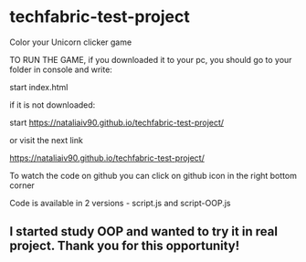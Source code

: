 # techfabric-test-project
 Color your Unicorn clicker game
 
TO RUN THE GAME, if you downloaded it to your pc, you should go to your folder in console and write:

start index.html

if it is not downloaded:

start https://nataliaiv90.github.io/techfabric-test-project/

or visit the next link

https://nataliaiv90.github.io/techfabric-test-project/
 
To watch the code on github you can click on github icon in the right bottom corner

Code is available in 2 versions - script.js and script-OOP.js

I started study OOP and wanted to try it in real project. Thank you for this opportunity! 
-----------------------------------------------------------------------------------
